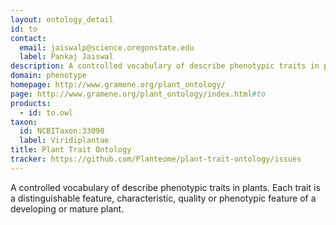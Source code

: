 ```yaml
---
layout: ontology_detail
id: to
contact: 
  email: jaiswalp@science.oregonstate.edu
  label: Pankaj Jaiswal
description: A controlled vocabulary of describe phenotypic traits in plants. Each trait is a distinguishable feature, characteristic, quality or phenotypic feature of a developing or mature plant.
domain: phenotype
homepage: http://www.gramene.org/plant_ontology/
page: http://www.gramene.org/plant_ontology/index.html#to
products: 
  - id: to.owl
taxon: 
  id: NCBITaxon:33090
  label: Viridiplantae
title: Plant Trait Ontology
tracker: https://github.com/Planteome/plant-trait-ontology/issues
---
```


A controlled vocabulary of describe phenotypic traits in plants. Each trait is a distinguishable feature, characteristic, quality or phenotypic feature of a developing or mature plant.
